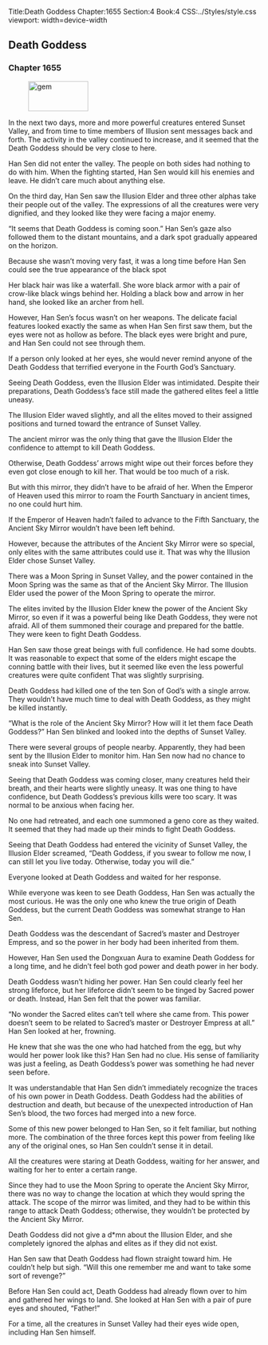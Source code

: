 Title:Death Goddess 
Chapter:1655 
Section:4 
Book:4 
CSS:../Styles/style.css 
viewport: width=device-width
  
## Death Goddess
### Chapter 1655
  
<figure>
	<img src="../Images/gem.gif" alt="gem" id="gem" width="120" height="60" />
</figure>
  

  
In the next two days, more and more powerful creatures entered Sunset Valley, and from time to time members of Illusion sent messages back and forth. The activity in the valley continued to increase, and it seemed that the Death Goddess should be very close to here.

Han Sen did not enter the valley. The people on both sides had nothing to do with him. When the fighting started, Han Sen would kill his enemies and leave. He didn’t care much about anything else.

On the third day, Han Sen saw the Illusion Elder and three other alphas take their people out of the valley. The expressions of all the creatures were very dignified, and they looked like they were facing a major enemy.

“It seems that Death Goddess is coming soon.” Han Sen’s gaze also followed them to the distant mountains, and a dark spot gradually appeared on the horizon.

Because she wasn’t moving very fast, it was a long time before Han Sen could see the true appearance of the black spot

Her black hair was like a waterfall. She wore black armor with a pair of crow-like black wings behind her. Holding a black bow and arrow in her hand, she looked like an archer from hell.

However, Han Sen’s focus wasn’t on her weapons. The delicate facial features looked exactly the same as when Han Sen first saw them, but the eyes were not as hollow as before. The black eyes were bright and pure, and Han Sen could not see through them.

If a person only looked at her eyes, she would never remind anyone of the Death Goddess that terrified everyone in the Fourth God’s Sanctuary.

Seeing Death Goddess, even the Illusion Elder was intimidated. Despite their preparations, Death Goddess’s face still made the gathered elites feel a little uneasy.

The Illusion Elder waved slightly, and all the elites moved to their assigned positions and turned toward the entrance of Sunset Valley.

The ancient mirror was the only thing that gave the Illusion Elder the confidence to attempt to kill Death Goddess.

Otherwise, Death Goddess’ arrows might wipe out their forces before they even got close enough to kill her. That would be too much of a risk.

But with this mirror, they didn’t have to be afraid of her. When the Emperor of Heaven used this mirror to roam the Fourth Sanctuary in ancient times, no one could hurt him.

If the Emperor of Heaven hadn’t failed to advance to the Fifth Sanctuary, the Ancient Sky Mirror wouldn’t have been left behind.

However, because the attributes of the Ancient Sky Mirror were so special, only elites with the same attributes could use it. That was why the Illusion Elder chose Sunset Valley.

There was a Moon Spring in Sunset Valley, and the power contained in the Moon Spring was the same as that of the Ancient Sky Mirror. The Illusion Elder used the power of the Moon Spring to operate the mirror.

The elites invited by the Illusion Elder knew the power of the Ancient Sky Mirror, so even if it was a powerful being like Death Goddess, they were not afraid. All of them summoned their courage and prepared for the battle. They were keen to fight Death Goddess.

Han Sen saw those great beings with full confidence. He had some doubts. It was reasonable to expect that some of the elders might escape the conning battle with their lives, but it seemed like even the less powerful creatures were quite confident That was slightly surprising.

Death Goddess had killed one of the ten Son of God’s with a single arrow. They wouldn’t have much time to deal with Death Goddess, as they might be killed instantly.

“What is the role of the Ancient Sky Mirror? How will it let them face Death Goddess?” Han Sen blinked and looked into the depths of Sunset Valley.

There were several groups of people nearby. Apparently, they had been sent by the Illusion Elder to monitor him. Han Sen now had no chance to sneak into Sunset Valley.

Seeing that Death Goddess was coming closer, many creatures held their breath, and their hearts were slightly uneasy. It was one thing to have confidence, but Death Goddess’s previous kills were too scary. It was normal to be anxious when facing her.

No one had retreated, and each one summoned a geno core as they waited. It seemed that they had made up their minds to fight Death Goddess.

Seeing that Death Goddess had entered the vicinity of Sunset Valley, the Illusion Elder screamed, “Death Goddess, if you swear to follow me now, I can still let you live today. Otherwise, today you will die.”

Everyone looked at Death Goddess and waited for her response.

While everyone was keen to see Death Goddess, Han Sen was actually the most curious. He was the only one who knew the true origin of Death Goddess, but the current Death Goddess was somewhat strange to Han Sen.

Death Goddess was the descendant of Sacred’s master and Destroyer Empress, and so the power in her body had been inherited from them.

However, Han Sen used the Dongxuan Aura to examine Death Goddess for a long time, and he didn’t feel both god power and death power in her body.

Death Goddess wasn’t hiding her power. Han Sen could clearly feel her strong lifeforce, but her lifeforce didn’t seem to be tinged by Sacred power or death. Instead, Han Sen felt that the power was familiar.

“No wonder the Sacred elites can’t tell where she came from. This power doesn’t seem to be related to Sacred’s master or Destroyer Empress at all.” Han Sen looked at her, frowning.

He knew that she was the one who had hatched from the egg, but why would her power look like this? Han Sen had no clue. His sense of familiarity was just a feeling, as Death Goddess’s power was something he had never seen before.

It was understandable that Han Sen didn’t immediately recognize the traces of his own power in Death Goddess. Death Goddess had the abilities of destruction and death, but because of the unexpected introduction of Han Sen’s blood, the two forces had merged into a new force.

Some of this new power belonged to Han Sen, so it felt familiar, but nothing more. The combination of the three forces kept this power from feeling like any of the original ones, so Han Sen couldn’t sense it in detail.

All the creatures were staring at Death Goddess, waiting for her answer, and waiting for her to enter a certain range.

Since they had to use the Moon Spring to operate the Ancient Sky Mirror, there was no way to change the location at which they would spring the attack. The scope of the mirror was limited, and they had to be within this range to attack Death Goddess; otherwise, they wouldn’t be protected by the Ancient Sky Mirror.

Death Goddess did not give a d*mn about the Illusion Elder, and she completely ignored the alphas and elites as if they did not exist.

Han Sen saw that Death Goddess had flown straight toward him. He couldn’t help but sigh. “Will this one remember me and want to take some sort of revenge?”

Before Han Sen could act, Death Goddess had already flown over to him and gathered her wings to land. She looked at Han Sen with a pair of pure eyes and shouted, “Father!”

For a time, all the creatures in Sunset Valley had their eyes wide open, including Han Sen himself.